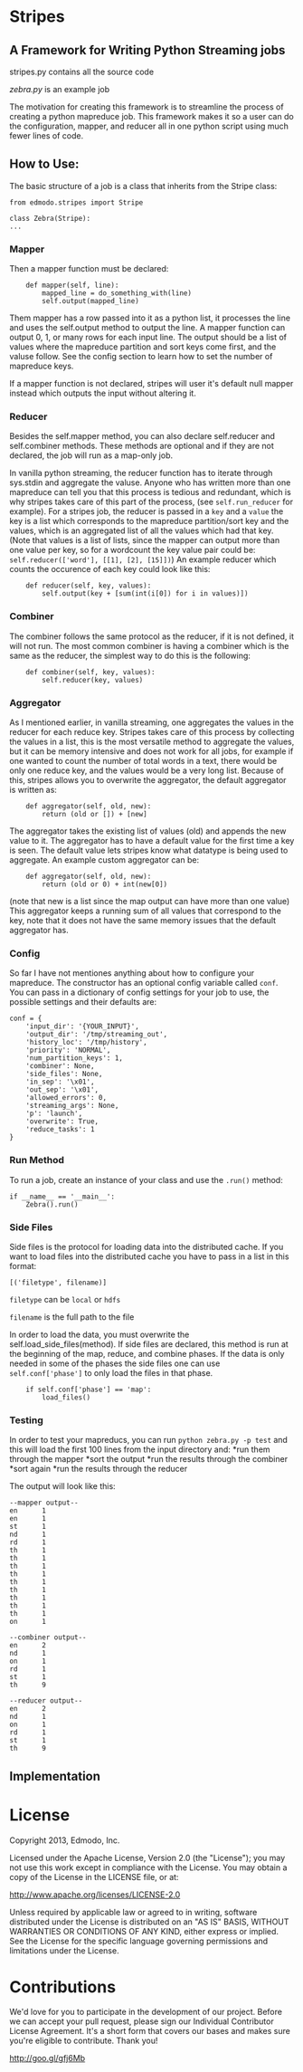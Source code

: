 Stripes 
==============

A Framework for Writing Python Streaming jobs
--------------

stripes.py contains all the source code

*zebra.py* is an example job

The motivation for creating this framework is to streamline the process of creating a python mapreduce job.
This framework makes it so a user can do the configuration, mapper, and reducer all in one python script using much fewer lines of code.

## How to Use:

The basic structure of a job is a class that inherits from the Stripe class:

```
from edmodo.stripes import Stripe

class Zebra(Stripe):
...
```

### Mapper

Then a mapper function must be declared:

```
    def mapper(self, line):
        mapped_line = do_something_with(line)
        self.output(mapped_line)
```

Them mapper has a row passed into it as a python list, it processes the line and uses the self.output method to output the line. A mapper function can output 0, 1, or many rows for each input line. The output should be a list of values where the mapreduce partition and sort keys come first, and the valuse follow. See the config section to learn how to set the number of mapreduce keys.

If a mapper function is not declared, stripes will user it's default null mapper instead which outputs the input without altering it.

### Reducer

Besides the self.mapper method, you can also declare self.reducer and self.combiner methods. These methods are optional and if they are not declared, the job will run as a map-only job.

In vanilla python streaming, the reducer function has to iterate through sys.stdin and aggregate the valuse. Anyone who has written more than one mapreduce can tell you that this process is tedious and redundant, which is why stripes takes care of this part of the process, (see `self.run_reducer` for example). For a stripes job, the reducer is passed in a `key` and a `value` the key is a list which corresponds to the mapreduce partition/sort key and the values, which is an aggregated list of all the values which had that key. (Note that values is a list of lists, since the mapper can output more than one value per key, so for a wordcount the key value pair could be: `self.reducer(['word'], [[1], [2], [15]])`) 
An example reducer which counts the occurence of each key could look like this:

```
    def reducer(self, key, values):
        self.output(key + [sum(int(i[0]) for i in values)])
```

### Combiner
The combiner follows the same protocol as the reducer, if it is not defined, it will not run. The most common combiner is having a combiner which is the same as the reducer, the simplest way to do this is the following:

```
    def combiner(self, key, values):
        self.reducer(key, values)
```


### Aggregator
As I mentioned earlier, in vanilla streaming, one aggregates the values in the reducer for each reduce key. Stripes takes care of this process by collecting the values in a list, this is the most versatile method to aggregate the values, but it can be memory intensive and does not work for all jobs, for example if one wanted to count the number of total words in a text, there would be only one reduce key, and the values would be a very long list. Because of this, stripes allows you to overwrite the aggregator, the default aggregator is written as:

```
    def aggregator(self, old, new):
        return (old or []) + [new]
```
The aggregator takes the existing list of values (old) and appends the new value to it. The aggregator has to have a default value for the first time a key is seen. The default value lets stripes know what datatype is being used to aggregate. An example custom aggregator can be:

```
    def aggregator(self, old, new):
        return (old or 0) + int(new[0])
```
(note that new is a list since the map output can have more than one value)
This aggregator keeps a running sum of all values that correspond to the key, note that it does not have the same memory issues that the default aggregator has.

### Config
So far I have not mentiones anything about how to configure your mapreduce. The constructor has an optional config variable called `conf`. You can pass in a dictionary of config settings for your job to use, the possible settings and their defaults are:

```
conf = {
    'input_dir': '{YOUR_INPUT}',
    'output_dir': '/tmp/streaming_out',
    'history_loc': '/tmp/history',
    'priority': 'NORMAL',
    'num_partition_keys': 1,
    'combiner': None,
    'side_files': None,
    'in_sep': '\x01',
    'out_sep': '\x01',
    'allowed_errors': 0,
    'streaming_args': None,
    'p': 'launch',
    'overwrite': True,
    'reduce_tasks': 1
}
```

### Run Method
To run a job, create an instance of your class and use the `.run()` method:
```
if __name__ == '__main__':
    Zebra().run()
```

### Side Files
Side files is the protocol for loading data into the distributed cache. If you want to load files into the distributed cache you have to pass in a list in this format:

`[('filetype', filename)]`

`filetype` can be `local` or `hdfs`

`filename` is the full path to the file

In order to load the data, you must overwrite the self.load_side_files(method). If side files are declared, this method is run at the beginning of the map, reduce, and combine phases. If the data is only needed in some of the phases the side files one can use `self.conf['phase']` to only load the files in that phase.

```
    if self.conf['phase'] == 'map':
        load_files()
```


### Testing
In order to test your mapreducs, you can run `python zebra.py -p test` and this will load the first 100 lines from the input directory and:
*run them through the mapper
*sort the output
*run the results through the combiner
*sort again
*run the results through the reducer

The output will look like this:
```
--mapper output--
en      1
en      1
st      1
nd      1
rd      1
th      1
th      1
th      1
th      1
th      1
th      1
th      1
th      1
th      1
on      1

--combiner output--
en      2
nd      1
on      1
rd      1
st      1
th      9

--reducer output--
en      2
nd      1
on      1
rd      1
st      1
th      9
```

## Implementation



License
=======
Copyright 2013, Edmodo, Inc. 

Licensed under the Apache License, Version 2.0 (the "License"); you may not use this work except in compliance with the License.
You may obtain a copy of the License in the LICENSE file, or at:

http://www.apache.org/licenses/LICENSE-2.0

Unless required by applicable law or agreed to in writing, software distributed under the License is distributed on an "AS IS" BASIS, WITHOUT WARRANTIES OR CONDITIONS OF ANY KIND, either express or implied. See the License for the specific language governing permissions and limitations under the License.

Contributions
=======

We'd love for you to participate in the development of our project. Before we can accept your pull request, please sign our Individual Contributor License Agreement. It's a short form that covers our bases and makes sure you're eligible to contribute. Thank you!

http://goo.gl/gfj6Mb
